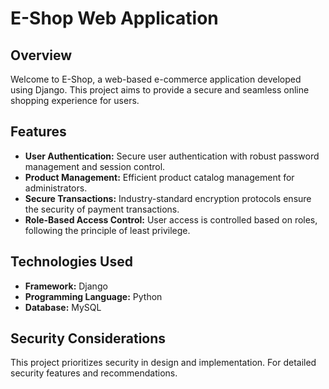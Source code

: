 # E-Shop Web Application

## Overview

Welcome to E-Shop, a web-based e-commerce application developed using Django. This project aims to provide a secure and seamless online shopping experience for users.

## Features

- **User Authentication:** Secure user authentication with robust password management and session control.
- **Product Management:** Efficient product catalog management for administrators.
- **Secure Transactions:** Industry-standard encryption protocols ensure the security of payment transactions.
- **Role-Based Access Control:** User access is controlled based on roles, following the principle of least privilege.

## Technologies Used

- **Framework:** Django
- **Programming Language:** Python
- **Database:** MySQL
  
## Security Considerations

This project prioritizes security in design and implementation. For detailed security features and recommendations.







